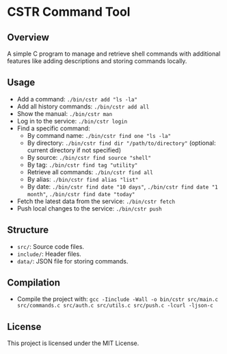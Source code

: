 # CSTR Command Tool

## Overview

A simple C program to manage and retrieve shell commands with additional features like adding descriptions and storing commands locally.

## Usage

- Add a command: `./bin/cstr add "ls -la"`
- Add all history commands: `./bin/cstr add all`
- Show the manual: `./bin/cstr man`
- Log in to the service: `./bin/cstr login`
- Find a specific command:
  - By command name: `./bin/cstr find one "ls -la"`
  - By directory: `./bin/cstr find dir "/path/to/directory"` (optional: current directory if not specified)
  - By source: `./bin/cstr find source "shell"`
  - By tag: `./bin/cstr find tag "utility"`
  - Retrieve all commands: `./bin/cstr find all`
  - By alias: `./bin/cstr find alias "list"`
  - By date: `./bin/cstr find date "10 days"`, `./bin/cstr find date "1 month"`, `./bin/cstr find date "today"`
- Fetch the latest data from the service: `./bin/cstr fetch`
- Push local changes to the service: `./bin/cstr push`

## Structure

- `src/`: Source code files.
- `include/`: Header files.
- `data/`: JSON file for storing commands.

## Compilation

- Compile the project with: `gcc -Iinclude -Wall -o bin/cstr src/main.c src/commands.c src/auth.c src/utils.c src/push.c -lcurl -ljson-c`

## License

This project is licensed under the MIT License.
